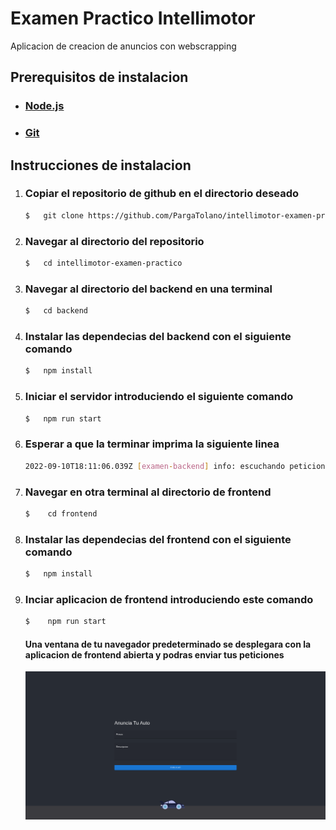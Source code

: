 # Examen Practico Intellimotor

Aplicacion de creacion de anuncios con webscrapping

## Prerequisitos de instalacion
- ### [Node.js](https://nodejs.org/en/download/)
- ### [Git](https://git-scm.com/downloads)

## Instrucciones de instalacion
1. ### Copiar el repositorio de github en el directorio deseado
    ```bash
    $   git clone https://github.com/PargaTolano/intellimotor-examen-practico.git
    ```
2. ### Navegar al directorio del repositorio
    ```bash
    $   cd intellimotor-examen-practico
    ```
3. ### Navegar al directorio del backend en una terminal
    ```bash
    $   cd backend
    ```
4. ### Instalar las dependecias del backend con el siguiente comando
    ```bash
    $   npm install
    ```
5. ### Iniciar el servidor introduciendo el siguiente comando
    ```bash
    $   npm run start
    ```
6. ### Esperar a que la terminar imprima la siguiente linea
    ```bash
    2022-09-10T18:11:06.039Z [examen-backend] info: escuchando peticiones en puerto -> 8081
    ```
7. ### Navegar en otra terminal al directorio de frontend
    ```bash
    $    cd frontend
    ```
8. ### Instalar las dependecias del frontend con el siguiente comando
    ```bash
    $   npm install
    ```
9. ### Inciar aplicacion de frontend introduciendo este comando
    ```bash
    $    npm run start
    ```
    #### Una ventana de tu navegador predeterminado se desplegara con la aplicacion de frontend abierta y podras enviar tus peticiones
    ![captura de pantalla](screenshots/pagina.png "captura de la pagina en escritorio")
